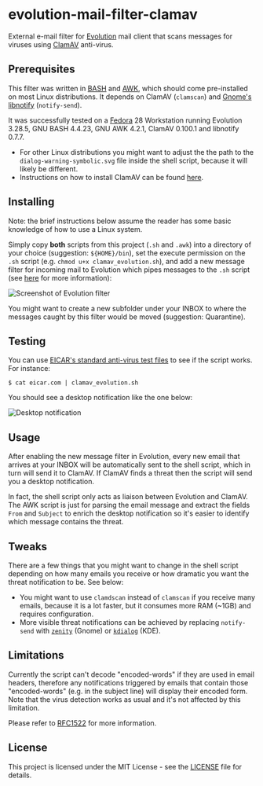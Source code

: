 # evolution-mail-filter-clamav

External e-mail filter for [Evolution](https://help.gnome.org/users/evolution/stable/) mail client that scans messages for viruses using [ClamAV](https://www.clamav.net/) anti-virus.

## Prerequisites

This filter was written in [BASH](https://www.gnu.org/software/bash/) and [AWK](https://www.gnu.org/software/gawk/), which should come pre-installed on most Linux distributions. It depends on ClamAV (`clamscan`) and [Gnome's libnotify](https://developer.gnome.org/libnotify/) (`notify-send`).

It was successfully tested on a [Fedora](https://getfedora.org/) 28 Workstation running Evolution 3.28.5, GNU BASH 4.4.23, GNU AWK 4.2.1, ClamAV 0.100.1 and libnotify 0.7.7.

* For other Linux distributions you might want to adjust the the path to the `dialog-warning-symbolic.svg` file inside the shell script, because it will likely be different.
* Instructions on how to install ClamAV can be found [here](https://www.clamav.net/documents/installing-clamav).

## Installing

Note: the brief instructions below assume the reader has some basic knowledge of how to use a Linux system.

Simply copy **both** scripts from this project (`.sh` and `.awk`) into a directory of your choice (suggestion: `${HOME}/bin`), set the execute permission on the `.sh` script (e.g. `chmod u+x clamav_evolution.sh`), and add a new message filter for incoming mail to Evolution which pipes messages to the `.sh` script (see [here](https://help.gnome.org/users/evolution/stable/mail-filters.html.en) for more information):

![Screenshot of Evolution filter](images/filter_screenshot.png)

You might want to create a new subfolder under your INBOX to where the messages caught by this filter would be moved (suggestion: Quarantine).

## Testing

You can use [EICAR's standard anti-virus test files](https://www.eicar.org/anti_virus_test_file.htm) to see if the script works. For instance:

```
$ cat eicar.com | clamav_evolution.sh
```

You should see a desktop notification like the one below:

![Desktop notification](images/notification_screenshot.png)

## Usage

After enabling the new message filter in Evolution, every new email that arrives at your INBOX will be automatically sent to the shell script, which in turn will send it to ClamAV. If ClamAV finds a threat then the script will send you a desktop notification.

In fact, the shell script only acts as liaison between Evolution and ClamAV. The AWK script is just for parsing the email message and extract the fields `From` and `Subject` to enrich the desktop notification so it's easier to identify which message contains the threat.

## Tweaks

There are a few things that you might want to change in the shell script depending on how many emails you receive or how dramatic you want the threat notification to be. See below:

* You might want to use `clamdscan` instead of `clamscan` if you receive many emails, because it is a lot faster, but it consumes more RAM (~1GB) and requires configuration.
* More visible threat notifications can be achieved by replacing `notify-send` with [`zenity`](https://wiki.gnome.org/Projects/Zenity) (Gnome) or [`kdialog`](https://userbase.kde.org/Kdialog) (KDE).

## Limitations

Currently the script can't decode "encoded-words" if they are used in email headers, therefore any notifications triggered by emails that contain those "encoded-words" (e.g. in the subject line) will display their encoded form. Note that the virus detection works as usual and it's not affected by this limitation.

Please refer to [RFC1522](https://tools.ietf.org/html/rfc1522) for more information.

## License

This project is licensed under the MIT License - see the [LICENSE](LICENSE) file for details.

